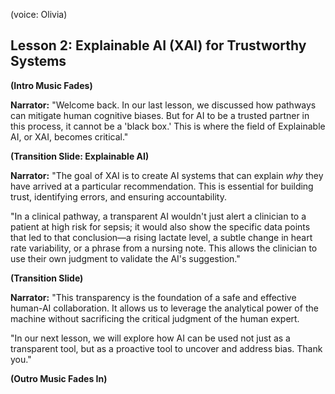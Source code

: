 (voice: Olivia)

## Lesson 2: Explainable AI (XAI) for Trustworthy Systems

**(Intro Music Fades)**

**Narrator:** "Welcome back. In our last lesson, we discussed how pathways can mitigate human cognitive biases. But for AI to be a trusted partner in this process, it cannot be a 'black box.' This is where the field of Explainable AI, or XAI, becomes critical."

**(Transition Slide: Explainable AI)**

**Narrator:** "The goal of XAI is to create AI systems that can explain *why* they have arrived at a particular recommendation. This is essential for building trust, identifying errors, and ensuring accountability.

"In a clinical pathway, a transparent AI wouldn't just alert a clinician to a patient at high risk for sepsis; it would also show the specific data points that led to that conclusion—a rising lactate level, a subtle change in heart rate variability, or a phrase from a nursing note. This allows the clinician to use their own judgment to validate the AI's suggestion."

**(Transition Slide)**

**Narrator:** "This transparency is the foundation of a safe and effective human-AI collaboration. It allows us to leverage the analytical power of the machine without sacrificing the critical judgment of the human expert.

"In our next lesson, we will explore how AI can be used not just as a transparent tool, but as a proactive tool to uncover and address bias. Thank you."

**(Outro Music Fades In)**
